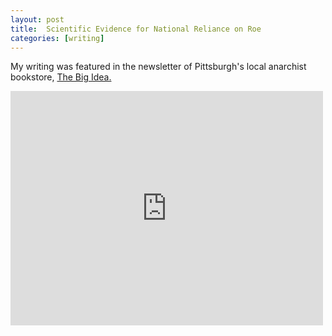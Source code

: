 ```yaml
---
layout: post
title:  Scientific Evidence for National Reliance on Roe
categories: [writing]
---
```


My writing was featured in the newsletter of Pittsburgh's local anarchist bookstore, [The Big Idea.](http://thebigideapgh.org/) 

<embed src="https://drive.google.com/viewerng/
viewer?embedded=true&url=https://drive.google.com/file/d/17usFxnYogO3Y2dGC4dHYvlSSbuEgPQQx/view?usp=sharingf" width="500" height="375" >